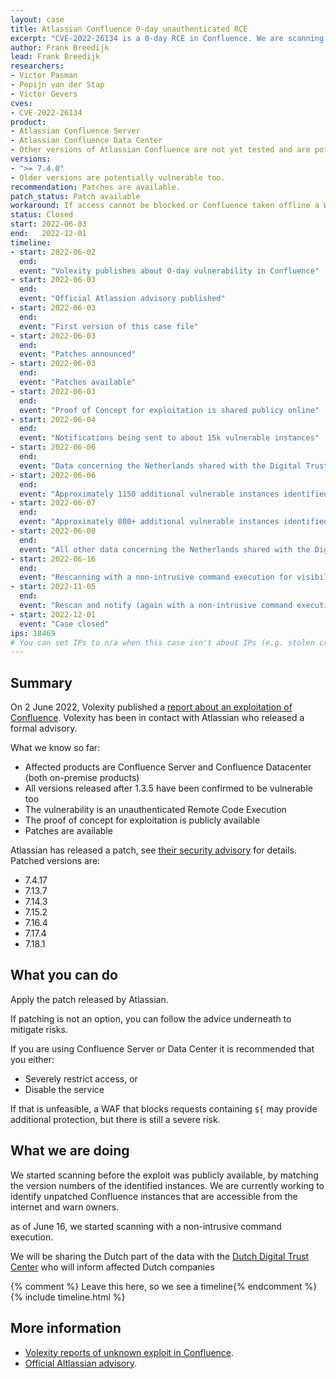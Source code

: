 ```yaml
---
layout: case
title: Atlassian Confluence 0-day unauthenticated RCE
excerpt: "CVE-2022-26134 is a 0-day RCE in Confluence. We are scanning the internet for exposed servers and warning owners. If you have Confluence the advice is to apply the patch and if that is not possible to take it offline"
author: Frank Breedijk
lead: Frank Breedijk
researchers:
- Victor Pasman
- Pepijn van der Stap
- Victor Gevers
cves:
- CVE-2022-26134
product:
- Atlassian Confluence Server
- Atlassian Confluence Data Center
- Other versions of Atlassian Confluence are not yet tested and are potentially vulnerable too
versions:
- ">= 7.4.0"
- Older versions are potentially vulnerable too.
recommendation: Patches are available.
patch_status: Patch available
workaround: If access cannot be blocked or Confluence taken offline a WAF that blocks requests containing `${` may provide additional protection
status: Closed
start: 2022-06-03
end:   2022-12-01
timeline:
- start: 2022-06-02
  end:
  event: "Volexity publishes about 0-day vulnerability in Confluence"
- start: 2022-06-03
  end:
  event: "Official Atlassion advisory published"
- start: 2022-06-03
  end:
  event: "First version of this case file"
- start: 2022-06-03
  end:
  event: "Patches announced"
- start: 2022-06-03
  end:
  event: "Patches available"
- start: 2022-06-03
  end:
  event: "Proof of Concept for exploitation is shared publicy online"
- start: 2022-06-04
  end:
  event: "Notifications being sent to about 15k vulnerable instances"
- start: 2022-06-06
  end:
  event: "Data concerning the Netherlands shared with the Digital Trust Center and the Dutch Security Clearing House (Security Meldpunt)" 
- start: 2022-06-06
  end:
  event: "Approximately 1150 additional vulnerable instances identified and vulnerable owners were sent notifications"
- start: 2022-06-07
  end: 
  event: "Approximately 800+ additional vulnerable instances identified and vulnerable owners were sent notifications"
- start: 2022-06-08
  end:
  event: "All other data concerning the Netherlands shared with the Digital Trust Center and the Dutch Security Clearing House (Security Meldpunt)"
- start: 2022-06-16
  end: 
  event: "Rescanning with a non-intrusive command execution for visibility on the decreasing number of vulnerable instances"
- start: 2022-11-05
  end: 
  event: "Rescan and notify (again with a non-intrusive command execution) for visibility on the decreasing number of vulnerable instances."
- start: 2022-12-01
  event: "Case closed"
ips: 18469
# You can set IPs to n/a when this case isn't about IPs (e.g. stolen credentials)
---
```

## Summary

On 2 June 2022, Volexity published a [report about an exploitation of Confluence](https://www.volexity.com/blog/2022/06/02/zero-day-exploitation-of-atlassian-confluence/). 
Volexity has been in contact with Atlassian who released a formal advisory.

What we know so far:
* Affected products are Confluence Server and Confluence Datacenter (both on-premise products)
* All versions released after 1.3.5 have been confirmed to be vulnerable too
* The vulnerability is an unauthenticated Remote Code Execution
* The proof of concept for exploitation is publicly available
* Patches are available

Atlassian has released a patch, see [their security advisory](https://confluence.atlassian.com/doc/confluence-security-advisory-2022-06-02-1130377146.html) for details.
Patched versions are:
- 7.4.17
- 7.13.7
- 7.14.3
- 7.15.2
- 7.16.4
- 7.17.4
- 7.18.1


## What you can do

Apply the patch released by Atlassian.

If patching is not an option, you can follow the advice underneath to mitigate risks.

If you are using Confluence Server or Data Center it is recommended that you either:
* Severely restrict access, or
* Disable the service

If that is unfeasible, a WAF that blocks requests containing `${` may provide additional protection, but there is still a severe risk.

## What we are doing

We started scanning before the exploit was publicly available, by matching the version numbers of the identified instances.
We are currently working to identify unpatched Confluence instances that are accessible from the internet and warn owners.

as of June 16, we started scanning with a non-intrusive command execution.

We will be sharing the Dutch part of the data with the [Dutch Digital Trust Center](https://www.digitaltrustcenter.nl/dreigingsinformatie-ontvangen) who will inform affected Dutch companies

{% comment %}  Leave this here, so we see a timeline{% endcomment %}
{% include timeline.html %}


## More information

* [Volexity reports of unknown exploit in Confluence](https://www.volexity.com/blog/2022/06/02/zero-day-exploitation-of-atlassian-confluence/).
* [Official Altlassian advisory](https://confluence.atlassian.com/doc/confluence-security-advisory-2022-06-02-1130377146.html).
